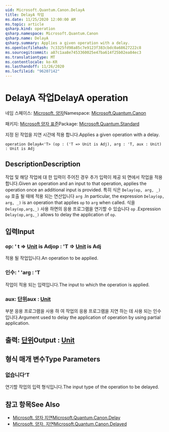```yaml
---
uid: Microsoft.Quantum.Canon.DelayA
title: DelayA 작업
ms.date: 11/25/2020 12:00:00 AM
ms.topic: article
qsharp.kind: operation
qsharp.namespace: Microsoft.Quantum.Canon
qsharp.name: DelayA
qsharp.summary: Applies a given operation with a delay.
ms.openlocfilehash: 7c3325fd98a85c7e9123f383cbdc0a68627222c8
ms.sourcegitcommit: a87c1aa8e7453360025e47ba614f25b02ea84ec3
ms.translationtype: MT
ms.contentlocale: ko-KR
ms.lasthandoff: 11/26/2020
ms.locfileid: "96207142"
---
```

# <a name="delaya-operation"></a><span data-ttu-id="8ba99-102">DelayA 작업</span><span class="sxs-lookup"><span data-stu-id="8ba99-102">DelayA operation</span></span>

<span data-ttu-id="8ba99-103">네임 스페이스: [Microsoft. 양자](xref:Microsoft.Quantum.Canon)</span><span class="sxs-lookup"><span data-stu-id="8ba99-103">Namespace: [Microsoft.Quantum.Canon](xref:Microsoft.Quantum.Canon)</span></span>

<span data-ttu-id="8ba99-104">패키지: [Microsoft 양자 표준](https://nuget.org/packages/Microsoft.Quantum.Standard)</span><span class="sxs-lookup"><span data-stu-id="8ba99-104">Package: [Microsoft.Quantum.Standard](https://nuget.org/packages/Microsoft.Quantum.Standard)</span></span>


<span data-ttu-id="8ba99-105">지정 된 작업을 지연 시간에 적용 합니다.</span><span class="sxs-lookup"><span data-stu-id="8ba99-105">Applies a given operation with a delay.</span></span>

```qsharp
operation DelayA<'T> (op : ('T => Unit is Adj), arg : 'T, aux : Unit) : Unit is Adj
```


## <a name="description"></a><span data-ttu-id="8ba99-106">Description</span><span class="sxs-lookup"><span data-stu-id="8ba99-106">Description</span></span>

<span data-ttu-id="8ba99-107">작업 및 해당 작업에 대 한 입력이 주어진 경우 추가 입력이 제공 되 면에서 작업을 적용 합니다.</span><span class="sxs-lookup"><span data-stu-id="8ba99-107">Given an operation and an input to that operation, applies the operation once an additional input is provided.</span></span>
<span data-ttu-id="8ba99-108">특히 식은 `Delay(op, arg, _)` `op` 호출 될 때에 적용 되는 연산입니다 `arg` .</span><span class="sxs-lookup"><span data-stu-id="8ba99-108">In particular, the expression `Delay(op, arg, _)` is an operation that applies `op` to `arg` when called.</span></span>
<span data-ttu-id="8ba99-109">식을 `Delay(op,arg,_)` 사용 하면의 응용 프로그램을 연기할 수 있습니다 `op` .</span><span class="sxs-lookup"><span data-stu-id="8ba99-109">Expression `Delay(op,arg,_)` allows to delay the application of `op`.</span></span>

## <a name="input"></a><span data-ttu-id="8ba99-110">입력</span><span class="sxs-lookup"><span data-stu-id="8ba99-110">Input</span></span>

### <a name="op--t--unit--is-adj"></a><span data-ttu-id="8ba99-111">op: ' t => [Unit](xref:microsoft.quantum.lang-ref.unit)  is Adj</span><span class="sxs-lookup"><span data-stu-id="8ba99-111">op : 'T => [Unit](xref:microsoft.quantum.lang-ref.unit)  is Adj</span></span>

<span data-ttu-id="8ba99-112">적용 될 작업입니다.</span><span class="sxs-lookup"><span data-stu-id="8ba99-112">An operation to be applied.</span></span>


### <a name="arg--t"></a><span data-ttu-id="8ba99-113">인수: ' '</span><span class="sxs-lookup"><span data-stu-id="8ba99-113">arg : 'T</span></span>

<span data-ttu-id="8ba99-114">작업이 적용 되는 입력입니다.</span><span class="sxs-lookup"><span data-stu-id="8ba99-114">The input to which the operation is applied.</span></span>


### <a name="aux--unit"></a><span data-ttu-id="8ba99-115">aux: [단위](xref:microsoft.quantum.lang-ref.unit)</span><span class="sxs-lookup"><span data-stu-id="8ba99-115">aux : [Unit](xref:microsoft.quantum.lang-ref.unit)</span></span>

<span data-ttu-id="8ba99-116">부분 응용 프로그램을 사용 하 여 작업의 응용 프로그램을 지연 하는 데 사용 되는 인수입니다.</span><span class="sxs-lookup"><span data-stu-id="8ba99-116">Argument used to delay the application of operation by using partial application.</span></span>



## <a name="output--unit"></a><span data-ttu-id="8ba99-117">출력: [단위](xref:microsoft.quantum.lang-ref.unit)</span><span class="sxs-lookup"><span data-stu-id="8ba99-117">Output : [Unit](xref:microsoft.quantum.lang-ref.unit)</span></span>



## <a name="type-parameters"></a><span data-ttu-id="8ba99-118">형식 매개 변수</span><span class="sxs-lookup"><span data-stu-id="8ba99-118">Type Parameters</span></span>

### <a name="t"></a><span data-ttu-id="8ba99-119">없습니다</span><span class="sxs-lookup"><span data-stu-id="8ba99-119">'T</span></span>

<span data-ttu-id="8ba99-120">연기할 작업의 입력 형식입니다.</span><span class="sxs-lookup"><span data-stu-id="8ba99-120">The input type of the operation to be delayed.</span></span>

## <a name="see-also"></a><span data-ttu-id="8ba99-121">참고 항목</span><span class="sxs-lookup"><span data-stu-id="8ba99-121">See Also</span></span>

- [<span data-ttu-id="8ba99-122">Microsoft. 양자 지연</span><span class="sxs-lookup"><span data-stu-id="8ba99-122">Microsoft.Quantum.Canon.Delay</span></span>](xref:Microsoft.Quantum.Canon.Delay)
- [<span data-ttu-id="8ba99-123">Microsoft. 양자. 지연</span><span class="sxs-lookup"><span data-stu-id="8ba99-123">Microsoft.Quantum.Canon.Delayed</span></span>](xref:Microsoft.Quantum.Canon.Delayed)